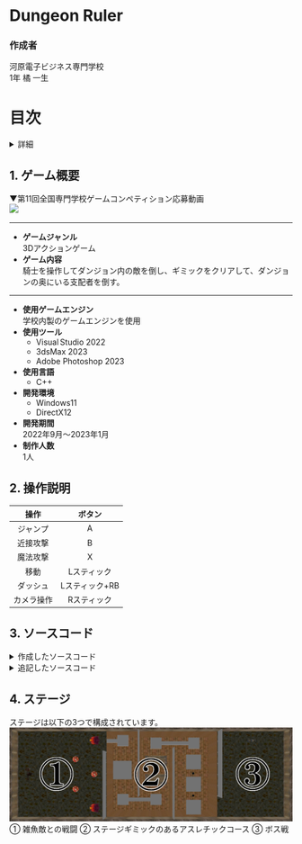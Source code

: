 # Dungeon Ruler
### 作成者
河原電子ビジネス専門学校<br>
1年 橘 一生
# 目次
<details>
<summary>詳細</summary>

  1. [ゲーム概要](#1-ゲーム概要)
  2. [操作説明](#2-操作説明)
  3. [ソースコード](#3-ソースコード)

</details>

## __1. ゲーム概要__
▼第11回全国専門学校ゲームコンペティション応募動画<br>
[![](https://img.youtube.com/vi/IK2ury61ALo/0.jpg)](https://www.youtube.com/watch?v=IK2ury61ALo)

***
* __ゲームジャンル__<br>
  3Dアクションゲーム<br>
* __ゲーム内容__<br>
  騎士を操作してダンジョン内の敵を倒し、ギミックをクリアして、ダンジョンの奥にいる支配者を倒す。
***
* __使用ゲームエンジン__<br>
  学校内製のゲームエンジンを使用
* __使用ツール__
  * Visual&thinsp;Studio 2022
  * 3dsMax 2023
  * Adobe Photoshop 2023
* __使用言語__
  * C++ 
* __開発環境__
  * Windows11
  * DirectX12
* __開発期間__<br>
  2022年9月～2023年1月
* __制作人数__<br>
  1人

## __2. 操作説明__
|操作|ボタン|
|:---:|:---:|
|ジャンプ|A|
|近接攻撃|B|
|魔法攻撃|X|
|移動|Lスティック|
|ダッシュ|Lスティック+RB|
|カメラ操作|Rスティック|

## __3. ソースコード__
<details>
  <summary>作成したソースコード</summary>

  * Background.cpp
    * Background.h
  * Boss.cpp
    * Boss.h
  * CheckPoint.cpp
    * CheckPoint.h
  * Fade.cpp
    * Fade.h
  * FireGimmic.cpp
    * FireGimmic.h
  * Game.cpp
    * Game.h
  * GameCamera.cpp
    * GameCamera.h
  * MagicBall.cpp
    * MagicBall.h
  * MagicThunder.cpp
    * MagicThunder.h
  * Map.cpp
    * Map.h
  * MovingFloor.cpp
    * MovingFloor.h
  * MovingFloorZ.cpp
    * MovingFloorZ.h
  * MushRoomMan.cpp
    * MushRoomMan.h
  * Player.cpp
    * Player.h
  * SeesawFloor.cpp
    * SeesawFloor.h
  * StoneMonster.cpp
    * StoneMonster.h
  * Title.cpp
    * Title.h
</details>
<details>
<summary>追記したソースコード</summary>

  * PhysicsStaticObject.h
    * SetRotation関数を追加
  * RenderingEngine.h
    * m_grayscale変数を追加
  * DeferredLighting.fx
    * 406行目～412行目のグレースケールの処理を追加
  * PBRLighting_struct.h
    * 59行目のgrayscale変数を追加

</details>

## __4. ステージ__
  ステージは以下の3つで構成されています。
 ![ステージ構成](PortfolioImage/stage.png "ステージ構成")
 ① 雑魚敵との戦闘
 ② ステージギミックのあるアスレチックコース
 ③ ボス戦